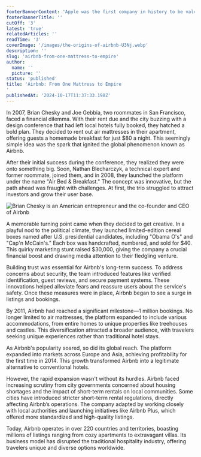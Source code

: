 ```yaml
---
footerBannerContent: 'Apple was the first company in history to be valued at over $1 trillion in 2018.'
footerBannerTitle: ''
cutOff: '3'
latest: 'true'
relatedArticles: ''
readTime: '3'
coverImage: '/images/the-origins-of-airbnb-U3Nj.webp'
description: ''
slug: 'airbnb-from-one-mattress-to-empire'
author:
  name: ''
  picture: ''
status: 'published'
title: 'Airbnb: From One Mattress to Empire
'
publishedAt: '2024-10-17T11:37:33.198Z'
---
```


In 2007, Brian Chesky and Joe Gebbia, two roommates in San Francisco, faced a financial dilemma. With their rent due and the city buzzing with a design conference that had left local hotels fully booked, they hatched a bold plan. They decided to rent out air mattresses in their apartment, offering guests a homemade breakfast for just $80 a night. This seemingly simple idea was the spark that ignited the global phenomenon known as Airbnb.

After their initial success during the conference, they realized they were onto something big. Soon, Nathan Blecharczyk, a technical expert and former roommate, joined them, and in 2008, they launched the platform under the name "Air Bed & Breakfast." The concept was innovative, but the path ahead was fraught with challenges. At first, the trio struggled to attract investors and grow their user base.

![Brian Chesky is an American entrepreneur and the co-founder and CEO of Airbnb](/images/the-origins-of-airbnb-M3MT.webp)

A memorable turning point came when they decided to get creative. In a playful nod to the political climate, they launched limited-edition cereal boxes named after U.S. presidential candidates, including "Obama O's" and "Cap'n McCain's." Each box was handcrafted, numbered, and sold for $40. This quirky marketing stunt raised $30,000, giving the company a crucial financial boost and drawing media attention to their fledgling venture​.

Building trust was essential for Airbnb's long-term success. To address concerns about security, the team introduced features like verified identification, guest reviews, and secure payment systems. These innovations helped alleviate fears and reassure users about the service's safety. Once these measures were in place, Airbnb began to see a surge in listings and bookings.

By 2011, Airbnb had reached a significant milestone—1 million bookings. No longer limited to air mattresses, the platform expanded to include various accommodations, from entire homes to unique properties like treehouses and castles. This diversification attracted a broader audience, with travelers seeking unique experiences rather than traditional hotel stays.

As Airbnb's popularity soared, so did its global reach. The platform expanded into markets across Europe and Asia, achieving profitability for the first time in 2014. This growth transformed Airbnb into a legitimate alternative to conventional hotels.

However, the rapid expansion wasn't without its hurdles. Airbnb faced increasing scrutiny from city governments concerned about housing shortages and the impact of short-term rentals on local communities. Some cities have introduced stricter short-term rental regulations, directly affecting Airbnb’s operations. The company adapted by working closely with local authorities and launching initiatives like Airbnb Plus, which offered more standardized and high-quality listings.

Today, Airbnb operates in over 220 countries and territories, boasting millions of listings ranging from cozy apartments to extravagant villas. Its business model has disrupted the traditional hospitality industry, offering travelers unique and diverse options worldwide.